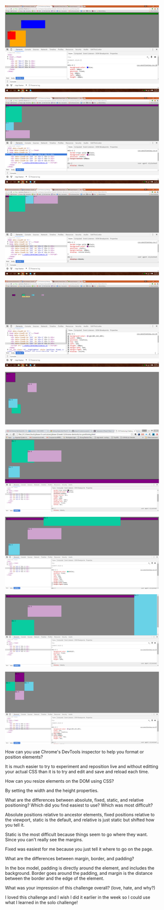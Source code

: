 ![Challenge 1](imgs/challenge1.png)

![Challenge 2](imgs/challenge2.png)

![Challenge 3](imgs/challenge3.png)

![Challenge 4](imgs/challenge4.png)

![Challenge 5](imgs/challenge5.jpg)

![Challenge 6](imgs/challenge6.jpg)

![Challenge 7](imgs/challenge7.jpg)

![Challenge 8](imgs/challenge8.jpg)

![Challenge 9](imgs/challenge9.jpg)

How can you use Chrome's DevTools inspector to help you format or position elements?

It is much easier to try to experiment and reposition live and without editting your actual CSS than it is to try and edit and save and reload each time.

How can you resize elements on the DOM using CSS?

By setting the width and the height properties.

What are the differences between absolute, fixed, static, and relative positioning? Which did you find easiest to use? Which was most difficult?

Absolute positions relative to ancestor elements, fixed positions relative to the viewport, static is the default, and relative is just static but shifted how you tell it.

Static is the most difficult because things seem to go where they want. Since you can't really see the margins.

Fixed was easiest for me because you just tell it where to go on the page.

What are the differences between margin, border, and padding?

In the box model, padding is directly around the element, and includes the background. Border goes around the padding, and margin is the distance between the border and the edge of the element.

What was your impression of this challenge overall? (love, hate, and why?)

I loved this challenge and I wish I did it earlier in the week so I could use what I learned in the solo challenge!

